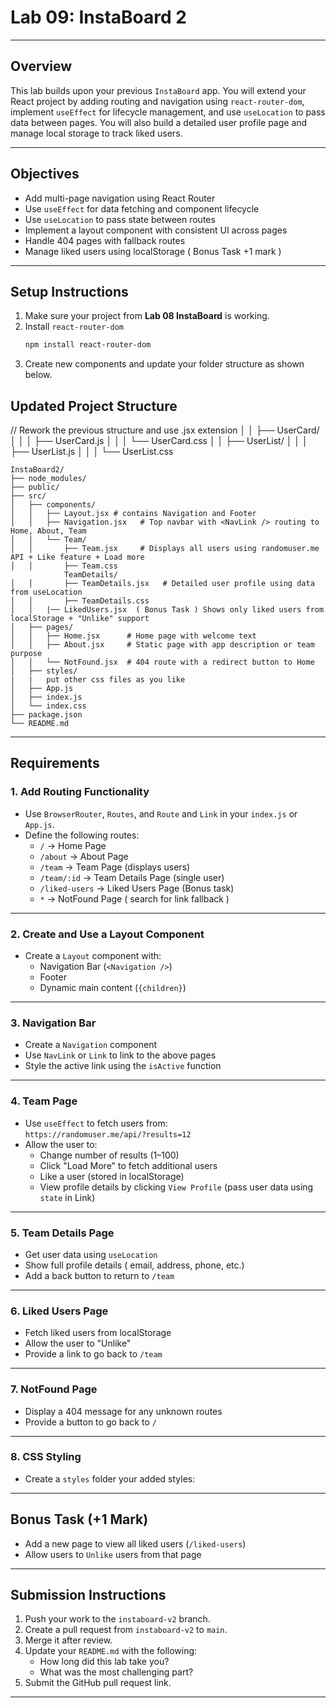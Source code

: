 # Lab 09: InstaBoard 2

---

## Overview

This lab builds upon your previous `InstaBoard` app. You will extend your React project by adding routing and navigation using `react-router-dom`, implement `useEffect` for lifecycle management, and use `useLocation` to pass data between pages. You will also build a detailed user profile page and manage local storage to track liked users.

---

## Objectives

- Add multi-page navigation using React Router
- Use `useEffect` for data fetching and component lifecycle
- Use `useLocation` to pass state between routes
- Implement a layout component with consistent UI across pages
- Handle 404 pages with fallback routes
- Manage liked users using localStorage ( Bonus Task +1 mark )

---

## Setup Instructions

1. Make sure your project from **Lab 08 InstaBoard** is working.
2. Install `react-router-dom`
   ```bash
   npm install react-router-dom
   ```
3. Create new components and update your folder structure as shown below.

## Updated Project Structure

// Rework the previous structure and use .jsx extension
│ │ ├── UserCard/
│ │ │ ├── UserCard.js
│ │ │ └── UserCard.css
│ │ ├── UserList/
│ │ │ ├── UserList.js
│ │ │ └── UserList.css

```
InstaBoard2/
├── node_modules/
├── public/
├── src/
│   ├── components/
│   │   ├── Layout.jsx # contains Navigation and Footer
│   │   ├── Navigation.jsx   # Top navbar with <NavLink /> routing to Home, About, Team
│   │   └── Team/
│   │       ├── Team.jsx     # Displays all users using randomuser.me API + Like feature + Load more
│   │       ├── Team.css
            TeamDetails/
│   │       ├── TeamDetails.jsx   # Detailed user profile using data from useLocation
│   │       ├── TeamDetails.css
│   │   |── LikedUsers.jsx  ( Bonus Task ) Shows only liked users from localStorage + "Unlike" support
│   ├── pages/
│   │   ├── Home.jsx      # Home page with welcome text
│   │   ├── About.jsx     # Static page with app description or team purpose
│   │   └── NotFound.jsx  # 404 route with a redirect button to Home
│   ├── styles/
|   |   put other css files as you like
│   ├── App.js
│   ├── index.js
│   └── index.css
├── package.json
└── README.md
```

---

## Requirements

### 1. Add Routing Functionality

- Use `BrowserRouter`, `Routes`, and `Route` and `Link` in your `index.js` or `App.js`.
- Define the following routes:
  - `/` → Home Page
  - `/about` → About Page
  - `/team` → Team Page (displays users)
  - `/team/:id` → Team Details Page (single user)
  - `/liked-users` → Liked Users Page (Bonus task)
  - `*` → NotFound Page ( search for link fallback )

---

### 2. Create and Use a Layout Component

- Create a `Layout` component with:
  - Navigation Bar (`<Navigation />`)
  - Footer
  - Dynamic main content (`{children}`)

---

### 3. Navigation Bar

- Create a `Navigation` component
- Use `NavLink` or `Link` to link to the above pages
- Style the active link using the `isActive` function

---

### 4. Team Page

- Use `useEffect` to fetch users from:  
  `https://randomuser.me/api/?results=12`
- Allow the user to:
  - Change number of results (1–100)
  - Click "Load More" to fetch additional users
  - Like a user (stored in localStorage)
  - View profile details by clicking `View Profile` (pass user data using `state` in Link)

---

### 5. Team Details Page

- Get user data using `useLocation`
- Show full profile details ( email, address, phone, etc.)
- Add a back button to return to `/team`

---

### 6. Liked Users Page

- Fetch liked users from localStorage
- Allow the user to "Unlike"
- Provide a link to go back to `/team`

---

### 7. NotFound Page

- Display a 404 message for any unknown routes
- Provide a button to go back to `/`

---

### 8. CSS Styling

- Create a `styles` folder your added styles:

---

## Bonus Task (+1 Mark)

- Add a new page to view all liked users (`/liked-users`)
- Allow users to `Unlike` users from that page

---

## Submission Instructions

1. Push your work to the `instaboard-v2` branch.
2. Create a pull request from `instaboard-v2` to `main`.
3. Merge it after review.
4. Update your `README.md` with the following:
   - How long did this lab take you?
   - What was the most challenging part?
5. Submit the GitHub pull request link.

---
